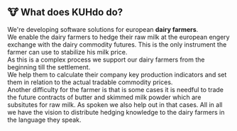 ## :cow:  What does KUHdo do? 
We're developing software solutions for european **dairy farmers**.  
We enable the dairy farmers to hedge their raw milk at the european engery exchange with the dairy commodity futures.
This is the only instrument the farmer can use to stabilize his milk price.  
As this is a complex process we support our dairy farmers from the beginning till the settlement.  
We help them to calculate their company key production indicators and set them in relation to the actual tradable commodity prices.  
Another difficulty for the farmer is that is some cases it is needful to trade the future contracts of butter and skimmed milk powder which are subsitutes for raw milk.
As spoken we also help out in that cases. All in all we have the vision to distribute hedging knowledge to the dairy farmers in the language they speak. 

<!--

**Here are some ideas to get you started:**

🙋‍♀️ A short introduction - what is your organization all about?
🌈 Contribution guidelines - how can the community get involved?
👩‍💻 Useful resources - where can the community find your docs? Is there anything else the community should know?
🍿 Fun facts - what does your team eat for breakfast?
🧙 Remember, you can do mighty things with the power of [Markdown](https://docs.github.com/github/writing-on-github/getting-started-with-writing-and-formatting-on-github/basic-writing-and-formatting-syntax)
-->

